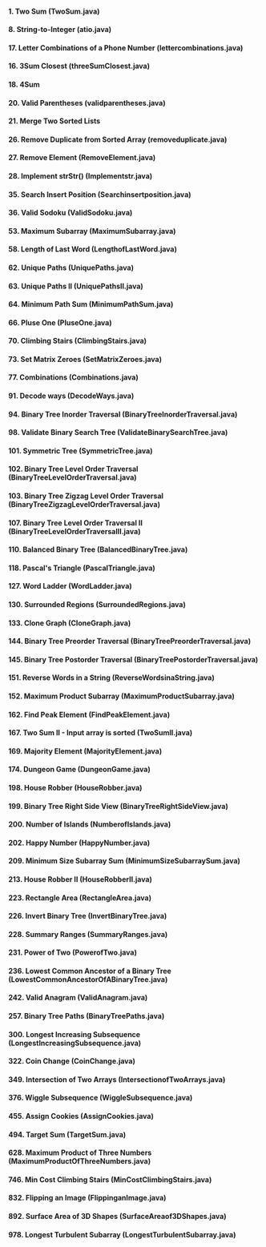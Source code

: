 #### 1. Two Sum (TwoSum.java)

#### 8. String-to-Integer (atio.java)

#### 17. Letter Combinations of a Phone Number (lettercombinations.java)

#### 16. 3Sum Closest (threeSumClosest.java)

#### 18. 4Sum
 
#### 20. Valid Parentheses (validparentheses.java)

#### 21. Merge Two Sorted Lists

#### 26. Remove Duplicate from Sorted Array (removeduplicate.java)

#### 27. Remove Element (RemoveElement.java)
      
#### 28. Implement strStr() (Implementstr.java)

#### 35. Search Insert Position (Searchinsertposition.java)

#### 36. Valid Sodoku (ValidSodoku.java)

#### 53. Maximum Subarray (MaximumSubarray.java)

#### 58. Length of Last Word (LengthofLastWord.java)

#### 62. Unique Paths (UniquePaths.java)

#### 63. Unique Paths II (UniquePathsII.java)

#### 64. Minimum Path Sum (MinimumPathSum.java)

#### 66. Pluse One (PluseOne.java)

#### 70. Climbing Stairs (ClimbingStairs.java)

#### 73. Set Matrix Zeroes (SetMatrixZeroes.java)

#### 77. Combinations (Combinations.java)

#### 91. Decode ways (DecodeWays.java)

#### 94. Binary Tree Inorder Traversal (BinaryTreeInorderTraversal.java)

#### 98. Validate Binary Search Tree (ValidateBinarySearchTree.java)

#### 101. Symmetric Tree (SymmetricTree.java)

#### 102. Binary Tree Level Order Traversal (BinaryTreeLevelOrderTraversal.java)

#### 103. Binary Tree Zigzag Level Order Traversal (BinaryTreeZigzagLevelOrderTraversal.java)

#### 107. Binary Tree Level Order Traversal II (BinaryTreeLevelOrderTraversalII.java)

#### 110. Balanced Binary Tree (BalancedBinaryTree.java)

#### 118. Pascal's Triangle (PascalTriangle.java)

#### 127. Word Ladder (WordLadder.java)

#### 130. Surrounded Regions (SurroundedRegions.java)

#### 133. Clone Graph (CloneGraph.java)

#### 144. Binary Tree Preorder Traversal (BinaryTreePreorderTraversal.java)

#### 145. Binary Tree Postorder Traversal (BinaryTreePostorderTraversal.java)

#### 151. Reverse Words in a String (ReverseWordsinaString.java)

#### 152. Maximum Product Subarray (MaximumProductSubarray.java)

#### 162. Find Peak Element (FindPeakElement.java)

#### 167. Two Sum II - Input array is sorted (TwoSumII.java)

#### 169. Majority Element (MajorityElement.java)

#### 174. Dungeon Game (DungeonGame.java)

#### 198. House Robber (HouseRobber.java)

#### 199. Binary Tree Right Side View (BinaryTreeRightSideView.java)

#### 200. Number of Islands (NumberofIslands.java)

#### 202. Happy Number (HappyNumber.java)

#### 209. Minimum Size Subarray Sum (MinimumSizeSubarraySum.java)

#### 213. House Robber II (HouseRobberII.java)

#### 223. Rectangle Area (RectangleArea.java)

#### 226. Invert Binary Tree (InvertBinaryTree.java)

#### 228. Summary Ranges (SummaryRanges.java)

#### 231. Power of Two (PowerofTwo.java)

#### 236. Lowest Common Ancestor of a Binary Tree (LowestCommonAncestorOfABinaryTree.java)

#### 242. Valid Anagram (ValidAnagram.java)

#### 257. Binary Tree Paths (BinaryTreePaths.java)

#### 300. Longest Increasing Subsequence (LongestIncreasingSubsequence.java)

#### 322. Coin Change (CoinChange.java)

#### 349. Intersection of Two Arrays (IntersectionofTwoArrays.java)

#### 376. Wiggle Subsequence (WiggleSubsequence.java)

#### 455. Assign Cookies (AssignCookies.java)

#### 494. Target Sum (TargetSum.java)

#### 628. Maximum Product of Three Numbers (MaximumProductOfThreeNumbers.java)

#### 746. Min Cost Climbing Stairs (MinCostClimbingStairs.java)

#### 832. Flipping an Image (FlippinganImage.java)

#### 892. Surface Area of 3D Shapes (SurfaceAreaof3DShapes.java)

#### 978. Longest Turbulent Subarray (LongestTurbulentSubarray.java)
